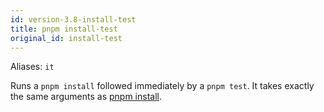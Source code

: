 ```yaml
---
id: version-3.8-install-test
title: pnpm install-test
original_id: install-test
---
```


Aliases: `it`

Runs a `pnpm install` followed immediately by a `pnpm test`.
It takes exactly the same arguments as [pnpm install](install).
